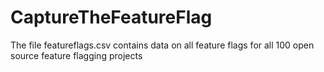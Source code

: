 # CaptureTheFeatureFlag

The file featureflags.csv contains data on all feature flags for all 100 open source feature flagging projects 
